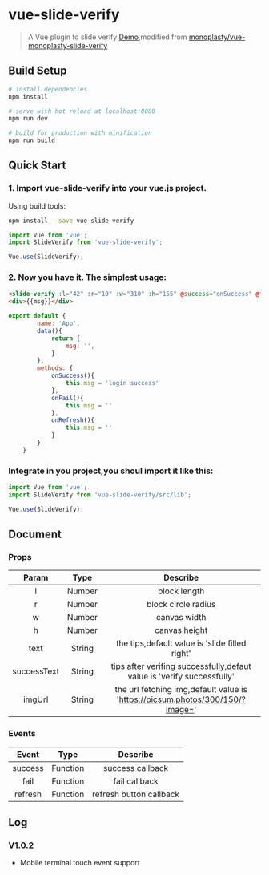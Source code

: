 # vue-slide-verify

> A Vue plugin to slide verify [Demo](https://monoplasty.github.io/vue-slide-verify/),modified from [monoplasty/vue-monoplasty-slide-verify](https://github.com/monoplasty/vue-monoplasty-slide-verify)

## Build Setup

``` bash
# install dependencies
npm install

# serve with hot reload at localhost:8080
npm run dev

# build for production with minification
npm run build
```
## Quick Start

###  1. Import vue-slide-verify into your vue.js project.

Using build tools:

```bash
npm install --save vue-slide-verify
```

```js
import Vue from 'vue';
import SlideVerify from 'vue-slide-verify';

Vue.use(SlideVerify);
```

### 2. Now you have it. The simplest usage:

```html
<slide-verify :l="42" :r="10" :w="310" :h="155" @success="onSuccess" @fail="onFail" @refresh="onRefresh"></slide-verify>
<div>{{msg}}</div>
```

```js
export default {
        name: 'App',
        data(){
            return {
                msg: '',
            }
        },
        methods: {
            onSuccess(){
                this.msg = 'login success'
            },
            onFail(){
                this.msg = ''
            },
            onRefresh(){
                this.msg = ''
            }
        }
    }
```

### Integrate in you project,you shoul import it like this:

```js
import Vue from 'vue';
import SlideVerify from 'vue-slide-verify/src/lib';

Vue.use(SlideVerify);
```

## Document

### Props

|    Param    |  Type  |                                   Describe                                    |
| :---------: | :----: | :---------------------------------------------------------------------------: |
|      l      | Number |                                 block length                                  |
|      r      | Number |                              block circle radius                              |
|      w      | Number |                                 canvas width                                  |
|      h      | Number |                                 canvas height                                 |
|    text     | String |                the tips,default value is 'slide filled right'                 |
| successText | String |    tips after verifing successfully,defaut value is 'verify successfully'     |
|   imgUrl    | String | the url fetching img,default value is 'https://picsum.photos/300/150/?image=' |

### Events

|  Event  |   Type   |        Describe         |
| :-----: | :------: | :---------------------: |
| success | Function |    success callback     |
|  fail   | Function |      fail callback      |
| refresh | Function | refresh button callback |


## Log
<!-- ### v1.0.3
- Expose more props -->
### V1.0.2
- Mobile terminal touch event support
